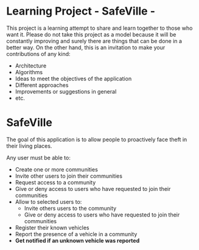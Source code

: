 # Learning Project - SafeVille -

This project is a learning attempt to share and learn together to those who want it. Please do not take this project as a model because it will be constantly improving and surely there are things that can be done in a better way. On the other hand, this is an invitation to make your contributions of any kind:
- Architecture
- Algorithms
- Ideas to meet the objectives of the application
- Different approaches
- Improvements or suggestions in general
- etc.

# SafeVille
The goal of this application is to allow people to proactively face theft in their living places.

Any user must be able to:
- Create one or more communities
- Invite other users to join their communities
- Request access to a community
- Give or deny access to users who have requested to join their communities
- Allow to selected users to:
  - Invite others users to the community
  - Give or deny access to users who have requested to join their communities
- Register their known vehicles
- Report the presence of a vehicle in a community
- **Get notified if an unknown vehicle was reported**
